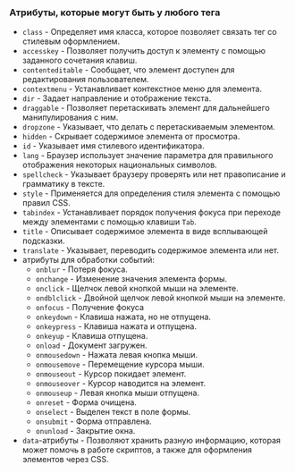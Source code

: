 ﻿### Атрибуты, которые могут быть у любого тега
* `class` - Определяет имя класса, которое позволяет связать тег со стилевым оформлением.
* `accesskey` - Позволяет получить доступ к элементу с помощью заданного сочетания клавиш.
* `contenteditable` - Сообщает, что элемент доступен для редактирования пользователем.
* `contextmenu` - Устанавливает контекстное меню для элемента.
* `dir` - Задает направление и отображение текста.
* `draggable` - Позволяет перетаскивать элемент для дальнейшего манипулирования с ним.
* `dropzone` - Указывает, что делать с перетаскиваемым элементом.
* `hidden` - Скрывает содержимое элемента от просмотра.
* `id` - Указывает имя стилевого идентификатора.
* `lang` - Браузер использует значение параметра для правильного отображения некоторых национальных символов.
* `spellcheck` - Указывает браузеру проверять или нет правописание и грамматику в тексте.
* `style` - Применяется для определения стиля элемента с помощью правил CSS.
* `tabindex` - Устанавливает порядок получения фокуса при переходе между элементами с помощью клавиши `Tab`.
* `title` - Описывает содержимое элемента в виде всплывающей подсказки.
* `translate` - Указывает, переводить содержимое элемента или нет.
* атрибуты для обработки событий:
	* `onblur` - Потеря фокуса.
	* `onchange` - Изменение значения элемента формы.
	* `onclick` - Щелчок левой кнопкой мыши на элементе.
	* `ondblclick` - Двойной щелчок левой кнопкой мыши на элементе.
	* `onfocus` - Получение фокуса
	* `onkeydown` -  Клавиша нажата, но не отпущена.
	* `onkeypress` - Клавиша нажата и отпущена.
	* `onkeyup` - Клавиша отпущена.
	* `onload` - Документ загружен.
	* `onmousedown` - Нажата левая кнопка мыши.
	* `onmousemove` - Перемещение курсора мыши.
	* `onmouseout` - Курсор покидает элемент.
	* `onmouseover` - Курсор наводится на элемент.
	* `onmouseup` - Левая кнопка мыши отпущена.
	* `onreset` - Форма очищена.
	* `onselect` - Выделен текст в поле формы.
	* `onsubmit` - Форма отправлена.
	* `onunload` - Закрытие окна.
* `data`-атрибуты - Позволяют хранить разную информацию, которая может помочь в работе скриптов, а также для оформления элементов через CSS.
